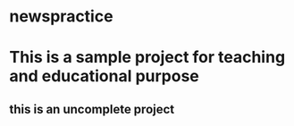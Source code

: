 # newspractice
# This is a sample project for teaching and educational purpose
## this is an uncomplete project
